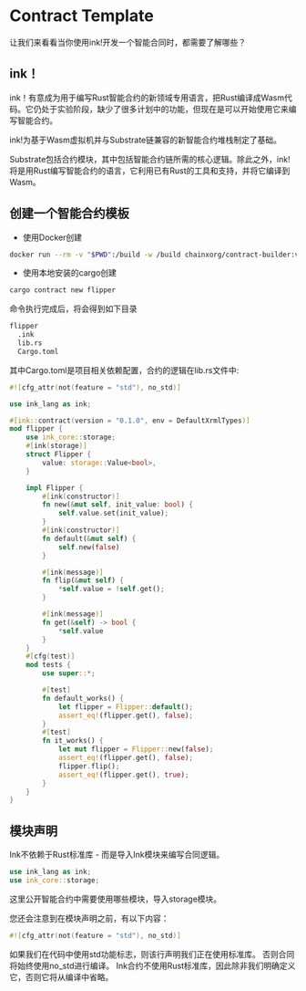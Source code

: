 # Contract Template
让我们来看看当你使用ink!开发一个智能合同时，都需要了解哪些？

## ink！

ink！有意成为用于编写Rust智能合约的新领域专用语言，把Rust编译成Wasm代码。它仍处于实验阶段，缺少了很多计划中的功能，但现在是可以开始使用它来编写智能合约。

ink!为基于Wasm虚拟机并与Substrate链兼容的新智能合约堆栈制定了基础。

Substrate包括合约模块，其中包括智能合约链所需的核心逻辑。除此之外，ink!将是用Rust编写智能合约的语言，它利用已有Rust的工具和支持，并将它编译到Wasm。


## 创建一个智能合约模板

* 使用Docker创建
```bash
docker run --rm -v "$PWD":/build -w /build chainxorg/contract-builder:v0.6.0 cargo contract new flipper

```
* 使用本地安装的cargo创建

```bash
cargo contract new flipper

```

命令执行完成后，将会得到如下目录

```bash
flipper
  .ink
  lib.rs
  Cargo.toml
```
其中Cargo.toml是项目相关依赖配置，合约的逻辑在lib.rs文件中:

```rust
#![cfg_attr(not(feature = "std"), no_std)]

use ink_lang as ink;

#[ink::contract(version = "0.1.0", env = DefaultXrmlTypes)]
mod flipper {
    use ink_core::storage;
    #[ink(storage)]
    struct Flipper {
        value: storage::Value<bool>,
    }

    impl Flipper {
        #[ink(constructor)]
        fn new(&mut self, init_value: bool) {
            self.value.set(init_value);
        }
        #[ink(constructor)]
        fn default(&mut self) {
            self.new(false)
        }

        #[ink(message)]
        fn flip(&mut self) {
            *self.value = !self.get();
        }

        #[ink(message)]
        fn get(&self) -> bool {
            *self.value
        }
    }
    #[cfg(test)]
    mod tests {
        use super::*;

        #[test]
        fn default_works() {
            let flipper = Flipper::default();
            assert_eq!(flipper.get(), false);
        }
        #[test]
        fn it_works() {
            let mut flipper = Flipper::new(false);
            assert_eq!(flipper.get(), false);
            flipper.flip();
            assert_eq!(flipper.get(), true);
        }
    }
}

```

## 模块声明

Ink不依赖于Rust标准库 - 而是导入Ink模块来编写合同逻辑。 
```rust
use ink_lang as ink;
use ink_core::storage;

```
这里公开智能合约中需要使用哪些模块，导入storage模块。

您还会注意到在模块声明之前，有以下内容：

```rust
#![cfg_attr(not(feature = "std"), no_std)]
```
如果我们在代码中使用std功能标志，则该行声明我们正在使用标准库。 否则合同将始终使用no_std进行编译。 Ink合约不使用Rust标准库，因此除非我们明确定义它，否则它将从编译中省略。



